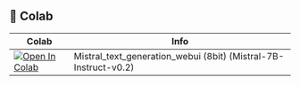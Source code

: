 ## 🦒 Colab

| Colab | Info
| --- | --- |
[![Open In Colab](https://colab.research.google.com/assets/colab-badge.svg)](https://colab.research.google.com/github/GeodesicAI/collab/blob/main/Mistral_v0_2_text_generation_webui.ipynb) | Mistral_text_generation_webui (8bit) (Mistral-7B-Instruct-v0.2)
